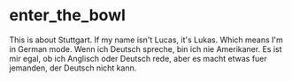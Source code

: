 # enter_the_bowl
This is about Stuttgart.
If my name isn't Lucas, it's Lukas. Which means I'm in German mode. Wenn ich Deutsch spreche, bin ich nie Amerikaner. Es ist mir egal, ob ich Anglisch oder Deutsch rede, aber es macht etwas fuer jemanden, der Deutsch nicht kann.
